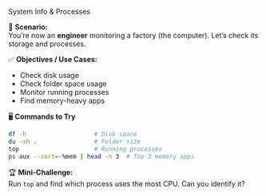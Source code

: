 System Info & Processes

🎯 **Scenario:**  
You’re now an **engineer** monitoring a factory (the computer). Let’s check its storage and processes.

✅ **Objectives / Use Cases:**  
- Check disk usage  
- Check folder space usage  
- Monitor running processes  
- Find memory-heavy apps  

🖥️ **Commands to Try**
```bash
df -h                   # Disk space
du -sh .                # Folder size
top                     # Running processes
ps aux --sort=-%mem | head -n 3  # Top 3 memory apps
```

🏆 **Mini-Challenge:**  
Run `top` and find which process uses the most CPU. Can you identify it?